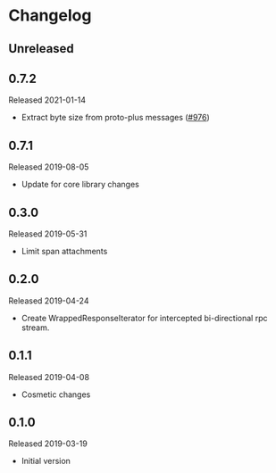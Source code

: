 # Changelog

## Unreleased

## 0.7.2
Released 2021-01-14

- Extract byte size from proto-plus messages
  ([#976](https://github.com/census-instrumentation/opencensus-python/pull/976))

## 0.7.1
Released 2019-08-05

- Update for core library changes

## 0.3.0
Released 2019-05-31

- Limit span attachments

## 0.2.0
Released 2019-04-24

- Create WrappedResponseIterator for intercepted bi-directional rpc stream.

## 0.1.1
Released 2019-04-08

- Cosmetic changes

## 0.1.0
Released 2019-03-19

- Initial version
